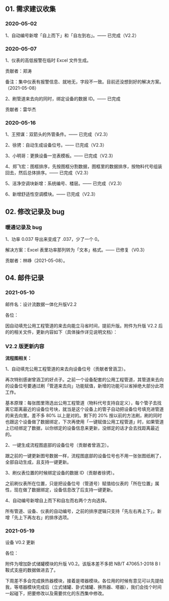 ## 01. 需求建议收集

### 2020-05-02

1、自动编号新增「自上而下」和「自左到右」。—— 已完成（V2.2）

### 2020-05-07

1、仪表的高低报警在临时 Excel 文件生成。

贡献者：郑涛

备注：集中仪表有报警信息、就地无，字段不一致。目前还没想到好的解决方案。（2021-05-08）

2、刷管道来去向的同时，绑定设备的数据 ID。—— 已完成

贡献者：雷华杰

### 2020-05-16

1、王预谋：双箭头的外管条件。—— 已完成（V2.3）

2、徐骋：自动生成设备位号。—— 已完成（V2.3）

3、小明哥：更换设备一览表模板。—— 已完成（V2.3）

4、郑飞宏：图框排序，先按图框分割数据，图框里的数据排序，按物料代号组装回去，然后总体排序。—— 已完成（V2.3）

5、洁净空调块新增：系统编号、楼层。—— 已完成（V2.3）

6、新增舒适性空调模块。—— 已完成（V2.3）

## 02. 修改记录及 bug

### 暖通记录及 bug

1、功率 0.037 导出来变成了 .037，少了一个 0。

解决方案：Excel 表里功率那列转为「文本」格式。—— 已修复（V0.3）

贡献者：林峥（2021-05-08）。

## 04. 邮件记录

### 2021-05-10

邮件名：设计流数据一体化升版V2.2

各位：

因自动填充公用工程管道的来去向能立马省时间，提前升版。附件为升版 V2.2 后的的相关文件，更新内容如下（具体操作详见说明文档）：

### V2.2 版更新内容

**流程图相关：**

1、自动填充公用工程管道的来去向设备位号（贡献者曾涵卫）。

再次特别感谢曾涵卫的好点子。之前一个设备配套的公用工程管道，其管道来去向的设备位号要通过刷「管道来去向」功能赋值，新增的功能可以省掉绝大部分此项工作。

基本原理：每张图里筛选出公用工程管道（物料代号支持自定义），每个管子去找离它距离最近的设备位号块，就当是这个设备上的管子自动把设备位号填充进管道的来去向里。差不多 80% 以上是对的。剩下的 20% 按以前的方法刷，刷的同时也跟这个设备做了数据绑定，下次再使用「一键赋值公用工程管道」时，如果管道上已经绑定了数据，以你绑定的设备信息来更新，没绑定的话才会去找距离最近的。

2、一键生成流程图底部的设备位号（贡献者曾涵卫）。

跟之前的一键更新图号数据一样，流程图底部的设备位号也不用一张张图纸刷了，全部自动生成，且支持一键更新。

3、刷仪表位置的时候绑定设备的数据 ID（贡献者徐骋）。

之前刷仪表所在位置，只是把设备位号（管道号）赋值给仪表的「所在位置」属性，现在做了数据绑定，设备信息改了后支持一键更新。

4、自动编号新增自上而下和自左而右两个方向选择。

所有管道、设备、仪表的自动编号，之前的排序逻辑只支持「先左右再上下」，新增「先上下再左右」的排序选项。

### 2021-05-19

设备 V0.2 更新

各位：

附件为增加卧式储罐模块的升版 V0.2。该版本差不多把 NB/T 47065.1-2018 B I 鞍式支座的数据做进去了。

下周差不多会完成换热器模块，接着是塔器模块。各位用的时候有意见可以先提给我，等塔器模块完成后（立式储罐、卧式储罐、换热器、塔器），我们会找个时间一起碰下，把要修改以及需要优化的东西集中修改。